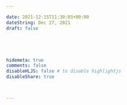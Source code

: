 ```yaml
---

date: 2021-12-15T11:30:03+00:00
dateString: Dec 27, 2021  ◦
draft: false





hidemeta: true
comments: false
disableHLJS: false # to disable highlightjs
disableShare: true



---
```


<!DOCTYPE html>
<html lang="en">

<head>
    <meta charset="UTF-8">
    <meta name="viewport" content="width=device-width, initial-scale=1.0">
    <style>
        /* Styling for the container */
        .container {
            background-color: black;
            color: white;
            text-align: center;
            padding: 20px;
        }

        /* Styling for the heart emoji */
        .heart {
            animation: heartbeat 1s infinite;
        }

        /* Keyframes for the heartbeat animation */
        @keyframes heartbeat {
            0% {
                transform: scale(1);
            }

            50% {
                transform: scale(1.2);
            }

            100% {
                transform: scale(1);
            }
        }
    </style>
</head>

<body>
    <div class="container">
        <h1>Made with <span class="heart">💗</span></h1>
        <p>~ by Awais Mustafa</p>
    </div>
</body>

</html>
